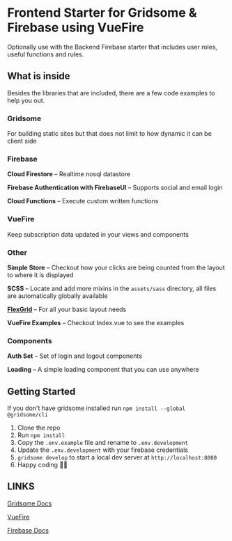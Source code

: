 # Frontend Starter for Gridsome & Firebase using VueFire

Optionally use with the Backend Firebase starter that includes user roles, useful functions and rules.

## What is inside

Besides the libraries that are included, there are a few code examples to help you out.

### Gridsome

For building static sites but that does not limit to how dynamic it can be client side

### Firebase

**Cloud Firestore** – Realtime nosql datastore

**Firebase Authentication with FirebaseUI** – Supports social and email login

**Cloud Functions** – Execute custom written functions

### VueFire

  Keep subscription data updated in your views and components

### Other

  **Simple Store** – Checkout how your clicks are being counted from the layout to where it is displayed

  **SCSS** – Locate and add more mixins in the `assets/sass` directory, all files are automatically globally available

  **[FlexGrid](http://flexboxgrid.com/)** – For all your basic layout needs

  **VueFire Examples** – Checkout Index.vue to see the examples

### Components

  **Auth Set** – Set of login and logout components

  **Loading** – A simple loading component that you can use anywhere


## Getting Started

If you don't have gridsome installed run `npm install --global @gridsome/cli`

1. Clone the repo
2. Run `npm install`
3. Copy the `.env.example` file and rename to `.env.development`
4. Update the `.env.development` with your firebase credentials
5. `gridsome develop` to start a local dev server at `http://localhost:8080`
6. Happy coding 🎉🙌


## LINKS

[Gridsome Docs](https://gridsome.org/docs)

[VueFire](https://vuefire.vuejs.org/vuefire/binding-subscriptions.html#declarative-binding)

[Firebase Docs](https://firebase.google.com/docs)

